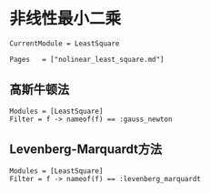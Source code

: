 # 非线性最小二乘

```@meta
CurrentModule = LeastSquare
```

```@index
Pages   = ["nolinear_least_square.md"]
```

## 高斯牛顿法
```@autodocs
Modules = [LeastSquare]
Filter = f -> nameof(f) == :gauss_newton
```

## Levenberg-Marquardt方法
```@autodocs
Modules = [LeastSquare]
Filter = f -> nameof(f) == :levenberg_marquardt
```
